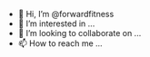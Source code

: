 - 👋 Hi, I’m @forwardfitness
- 👀 I’m interested in ...
- 💞️ I’m looking to collaborate on ...
- 📫 How to reach me ...

<!---
forwardfitness/forwardfitness is a ✨ special ✨ repository because its `README.md` (this file) appears on your GitHub profile.
You can click the Preview link to take a look at your changes.
--->
